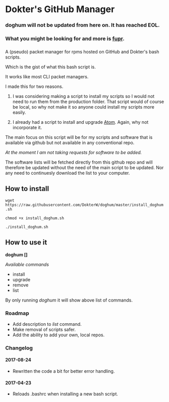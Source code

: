 # Dokter's GitHub Manager

### doghum will not be updated from here on. It has reached EOL.
### What you might be looking for and more is [fupr](https://github.com/DokterW/fupr).
###  

A (pseudo) packet manager for rpms hosted on GitHub and Dokter's bash scripts.

Which is the gist of what this bash script is.

It works like most CLI packet managers.

I made this for two reasons.

1. I was considering making a script to install my scripts so I would not need to run them from the production folder. That script would of course be local, so why not make it so anyone could install my scripts more easily.

2. I already had a script to install and upgrade [Atom](https://www.atom.io). Again, why not incorporate it.

The main focus on this script will be for my scripts and software that is available via github but not available in any conventional repo.

*At the moment I am not taking requests for software to be added.*

The software lists will be fetched directly from this github repo and will therefore be updated without the need of the main script to be updated. Nor any need to continuesly download the list to your computer.

## How to install

`wget https://raw.githubusercontent.com/DokterW/doghum/master/install_doghum.sh`

`chmod +x install_doghum.sh`

`./install_doghum.sh`

## How to use it

**doghum <command> [<arg>]**

*Available commands*

* install
* upgrade
* remove
* list

By only running *doghum* it will show above list of commands.

### Roadmap

* Add description to *list* command.
* Make removal of scripts safer.
* Add the ability to add your own, local repos.

### Changelog

#### 2017-08-24
* Rewritten the code a bit for better error handling.

#### 2017-04-23
* Reloads .bashrc when installing a new bash script.
